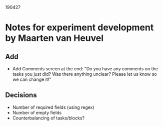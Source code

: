 190427

Notes for experiment development by Maarten van Heuvel
======================================================

Add
---

- Add Comments screen at the end: 
"Do you have any comments on the tasks you just did? Was there anything unclear? Please let us know so we can change it!"


Decisions
---------

- Number of required fields (using regex)
- Number of empty fields
- Counterbalancing of tasks/blocks?
